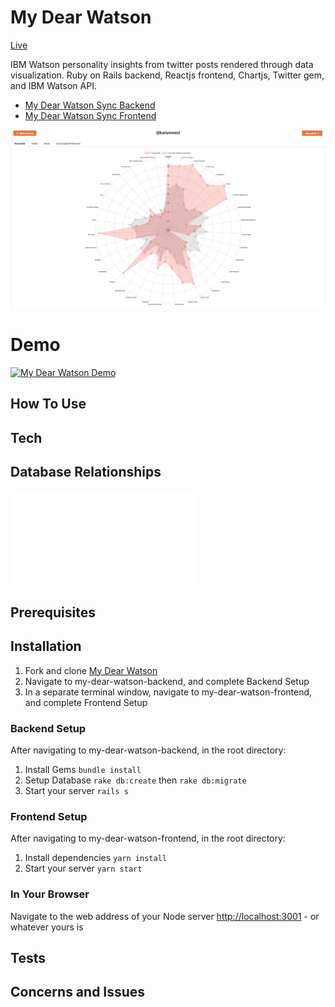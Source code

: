 # My Dear Watson

[Live](https://google.com)

IBM Watson personality insights from twitter posts rendered through data visualization. Ruby on Rails backend, Reactjs frontend, Chartjs, Twitter gem, and IBM Watson API.

* [My Dear Watson Sync Backend](https://github.com/matjack9/my-dear-watson/tree/master/my-dear-watson-backend)
* [My Dear Watson Sync Frontend](https://github.com/matjack9/my-dear-watson/tree/master/my-dear-watson-frontend)

![my-dear-watson-screenshot](my-dear-watson-screenshot.png)

# Demo

[![My Dear Watson Demo](http://img.youtube.com/vi/YOUTUBE_VIDEO_ID_HERE/0.jpg)](http://www.youtube.com/watch?v=YOUTUBE_VIDEO_ID_HERE)

## How To Use

## Tech

## Database Relationships

![my-dear-watson-relationships](my-dear-watson-relationships.pdf)

## Prerequisites

## Installation

1.  Fork and clone [My Dear Watson](https://github.com/matjack9/my-dear-watson)
2.  Navigate to my-dear-watson-backend, and complete Backend Setup
3.  In a separate terminal window, navigate to my-dear-watson-frontend, and complete Frontend Setup

### Backend Setup

After navigating to my-dear-watson-backend, in the root directory:

1.  Install Gems `bundle install`
2.  Setup Database `rake db:create` then `rake db:migrate`
3.  Start your server `rails s`

### Frontend Setup

After navigating to my-dear-watson-frontend, in the root directory:

1.  Install dependencies `yarn install`
2.  Start your server `yarn start`

### In Your Browser

Navigate to the web address of your Node server [http://localhost:3001](http://localhost:3001) - or whatever yours is

## Tests

## Concerns and Issues
